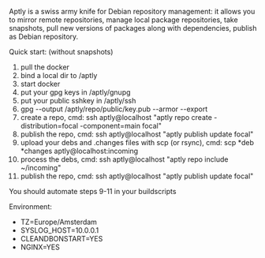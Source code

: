 
Aptly is a swiss army knife for Debian repository management: it allows you to mirror remote repositories, manage local package repositories, take snapshots, pull new versions of packages along with dependencies, publish as Debian repository.

Quick start: (without snapshots)

1) pull the docker
2) bind a local dir to /aptly
3) start docker
4) put your gpg keys in /aptly/gnupg
5) put your public sshkey in /aptly/ssh
6) gpg --output /aptly/repo/public/key.pub --armor --export <YOUR GPG ID HERE>
7) create a repo, cmd: ssh aptly@localhost "aptly repo create -distribution=focal -component=main focal"
8) publish the repo, cmd: ssh aptly@localhost "aptly publish update focal" 
9) upload your debs and .changes files with scp (or rsync), cmd: scp *deb *changes aptly@localhost:incoming
10) process the debs, cmd: ssh aptly@localhost "aptly repo include ~/incoming" 
11) publish the repo, cmd: ssh aptly@localhost "aptly publish update focal" 

You should automate steps 9-11 in your buildscripts

Environment:
  - TZ=Europe/Amsterdam
  - SYSLOG_HOST=10.0.0.1
  - CLEANDBONSTART=YES
  - NGINX=YES
